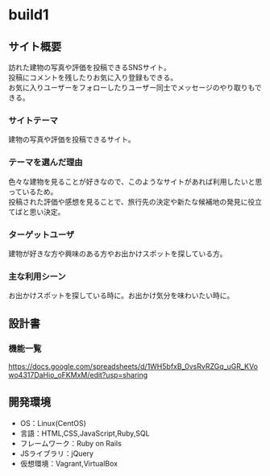 # build1

## サイト概要
訪れた建物の写真や評価を投稿できるSNSサイト。  
投稿にコメントを残したりお気に入り登録もできる。  
お気に入りユーザーをフォローしたりユーザー同士でメッセージのやり取りもできる。


### サイトテーマ
建物の写真や評価を投稿できるサイト。

### テーマを選んだ理由
色々な建物を見ることが好きなので、このようなサイトがあれば利用したいと思っているため。  
投稿された評価や感想を見ることで、旅行先の決定や新たな候補地の発見に役立てばと思い決定。

### ターゲットユーザ
建物が好きな方や興味のある方やお出かけスポットを探している方。

### 主な利用シーン
お出かけスポットを探している時に。お出かけ気分を味わいたい時に。

## 設計書

### 機能一覧
https://docs.google.com/spreadsheets/d/1WH5bfxB_0vsRvRZGq_uGR_KVowo4317DaHio_oFKMxM/edit?usp=sharing

## 開発環境
- OS：Linux(CentOS)
- 言語：HTML,CSS,JavaScript,Ruby,SQL
- フレームワーク：Ruby on Rails
- JSライブラリ：jQuery
- 仮想環境：Vagrant,VirtualBox